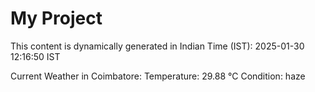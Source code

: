 # My Project

This content is dynamically generated in Indian Time (IST): 2025-01-30 12:16:50 IST


Current Weather in Coimbatore:
Temperature: 29.88 °C
Condition: haze
